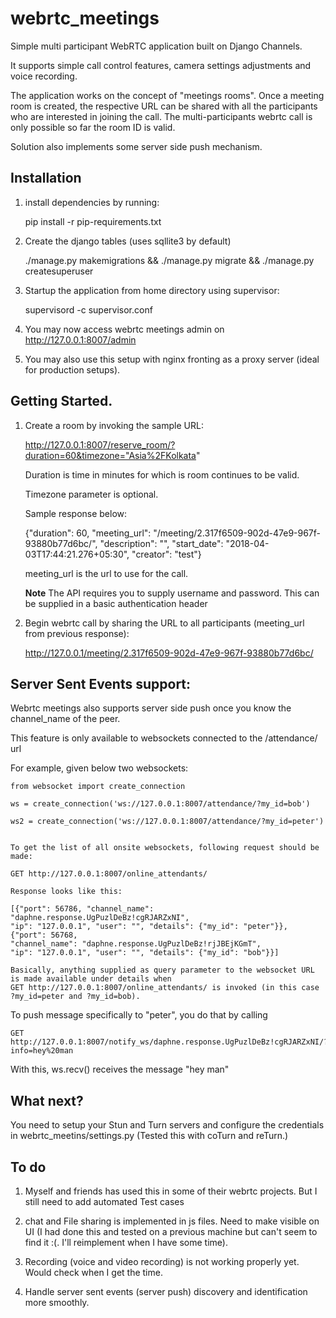 # webrtc_meetings

Simple multi participant WebRTC application built on Django Channels.

It supports simple call control features, camera settings adjustments and voice recording.

The application works on the concept of "meetings rooms". Once a meeting room is created,
the respective URL can be shared with all the participants who are interested in joining the call.
The multi-participants webrtc call is only possible so far the room ID is valid.

Solution also implements some server side push mechanism.


## Installation


1. install dependencies by running:

    pip install -r pip-requirements.txt

2. Create the django tables (uses sqllite3 by default)

    ./manage.py makemigrations && ./manage.py migrate && ./manage.py createsuperuser

3. Startup the application from home directory using supervisor:

    supervisord -c supervisor.conf

4. You may now access webrtc meetings admin on http://127.0.0.1:8007/admin

5. You may also use this setup with nginx fronting as a proxy server (ideal for production setups).



## Getting Started.

1. Create a room by invoking the sample URL:

    http://127.0.0.1:8007/reserve_room/?duration=60&timezone="Asia%2FKolkata"

    Duration is time in minutes for which is room continues to be valid.

    Timezone parameter is optional.

    Sample response below:

    {"duration": 60, "meeting_url": "/meeting/2.317f6509-902d-47e9-967f-93880b77d6bc/",
    "description": "", "start_date": "2018-04-03T17:44:21.276+05:30", "creator": "test"}

    meeting_url is the url to use for the call.

    **Note** The API requires you to supply username and password.
    This can be supplied in a basic authentication header

2. Begin webrtc call by sharing the URL to all participants (meeting_url from previous response):

    http://127.0.0.1/meeting/2.317f6509-902d-47e9-967f-93880b77d6bc/


## Server Sent Events support:

Webrtc meetings also supports server side push once you know the channel_name of the peer.

This feature is only available to websockets connected to the /attendance/ url

For example, given below two websockets:

    from websocket import create_connection

    ws = create_connection('ws://127.0.0.1:8007/attendance/?my_id=bob')

    ws2 = create_connection('ws://127.0.0.1:8007/attendance/?my_id=peter')


    To get the list of all onsite websockets, following request should be made:

    GET http://127.0.0.1:8007/online_attendants/

    Response looks like this:

    [{"port": 56786, "channel_name": "daphne.response.UgPuzlDeBz!cgRJARZxNI",
    "ip": "127.0.0.1", "user": "", "details": {"my_id": "peter"}}, {"port": 56768,
    "channel_name": "daphne.response.UgPuzlDeBz!rjJBEjKGmT",
    "ip": "127.0.0.1", "user": "", "details": {"my_id": "bob"}}]

    Basically, anything supplied as query parameter to the websocket URL is made available under details when
    GET http://127.0.0.1:8007/online_attendants/ is invoked (in this case ?my_id=peter and ?my_id=bob).


To push message specifically to "peter", you do that by calling


    GET http://127.0.0.1:8007/notify_ws/daphne.response.UgPuzlDeBz!cgRJARZxNI/?info=hey%20man

With this, ws.recv() receives the message "hey man"


## What next?

You need to setup your Stun and Turn servers and configure the credentials in webrtc_meetins/settings.py (Tested this with coTurn and reTurn.)


## To do

1. Myself and friends has used this in some of their webrtc projects. But I still need to add automated Test cases

2. chat and File sharing is implemented in js files. Need to make visible on UI (I had done this and tested on a previous machine but can't seem to find it :(. I'll reimplement when I have some time).

3. Recording (voice and video recording) is not working properly yet. Would check when I get the time.

4. Handle server sent events (server push) discovery and identification more smoothly.
